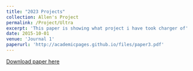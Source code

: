 ```yaml
---
title: "2023 Projects"
collection: Allen's Project
permalink: /Project/Ultra
excerpt: 'This paper is showing what project i have took charger of'
date: 2015-10-01
venue: 'Journal 1'
paperurl: 'http://academicpages.github.io/files/paper3.pdf'
---
```


[Download paper here](http://academicpages.github.io/files/paper3.pdf)
